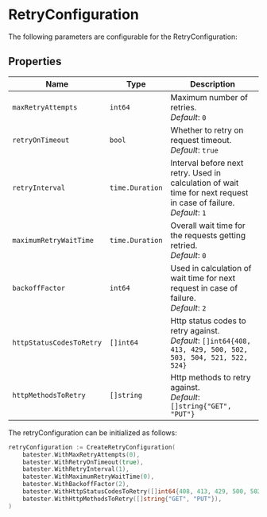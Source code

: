 
# RetryConfiguration

The following parameters are configurable for the RetryConfiguration:

## Properties

| Name | Type | Description |
|  --- | --- | --- |
| `maxRetryAttempts` | `int64` | Maximum number of retries.<br>*Default*: `0` |
| `retryOnTimeout` | `bool` | Whether to retry on request timeout.<br>*Default*: `true` |
| `retryInterval` | `time.Duration` | Interval before next retry. Used in calculation of wait time for next request in case of failure.<br>*Default*: `1` |
| `maximumRetryWaitTime` | `time.Duration` | Overall wait time for the requests getting retried.<br>*Default*: `0` |
| `backoffFactor` | `int64` | Used in calculation of wait time for next request in case of failure.<br>*Default*: `2` |
| `httpStatusCodesToRetry` | `[]int64` | Http status codes to retry against.<br>*Default*: `[]int64{408, 413, 429, 500, 502, 503, 504, 521, 522, 524}` |
| `httpMethodsToRetry` | `[]string` | Http methods to retry against.<br>*Default*: `[]string{"GET", "PUT"}` |

The retryConfiguration can be initialized as follows:

```go
retryConfiguration := CreateRetryConfiguration(
    batester.WithMaxRetryAttempts(0),
    batester.WithRetryOnTimeout(true),
    batester.WithRetryInterval(1),
    batester.WithMaximumRetryWaitTime(0),
    batester.WithBackoffFactor(2),
    batester.WithHttpStatusCodesToRetry([]int64{408, 413, 429, 500, 502, 503, 504, 521, 522, 524}),
    batester.WithHttpMethodsToRetry([]string{"GET", "PUT"}),
)
```

